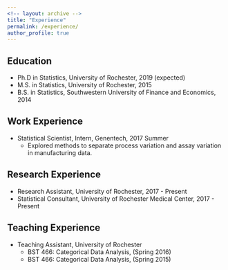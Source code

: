 ```yaml
---
<!-- layout: archive -->
title: "Experience"
permalink: /experience/
author_profile: true
---
```


## Education
* Ph.D in Statistics, University of Rochester, 2019 (expected)
* M.S. in Statistics, University of Rochester, 2015
* B.S. in Statistics, Southwestern University of Finance and Economics, 2014

## Work Experience
* Statistical Scientist, Intern, Genentech, 2017 Summer
  * Explored methods to separate process variation and assay variation in manufacturing data.
  
## Research Experience
* Research Assistant, University of Rochester, 2017 - Present
* Statistical Consultant, University of Rochester Medical Center, 2017 - Present

## Teaching Experience
* Teaching Assistant, University of Rochester
  * BST 466: Categorical Data Analysis, (Spring 2016)
  * BST 466: Categorical Data Analysis, (Spring 2015)
  
